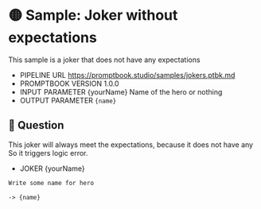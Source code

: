 # 🟡 Sample: Joker without expectations

This sample is a joker that does not have any expectations

-   PIPELINE URL https://promptbook.studio/samples/jokers.ptbk.md
-   PROMPTBOOK VERSION 1.0.0
-   INPUT  PARAMETER {yourName} Name of the hero or nothing
-   OUTPUT PARAMETER `{name}`

## 💬 Question

This joker will always meet the expectations, because it does not have any
So it triggers logic error.

-   JOKER {yourName}

```markdown
Write some name for hero
```

`-> {name}`
